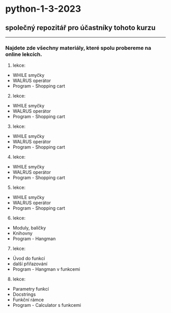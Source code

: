 # python-1-3-2023
## společný repozitář pro účastníky tohoto kurzu

---

### Najdete zde všechny materiály, které spolu probereme na online lekcích.

1. lekce:
* WHILE smyčky
* WALRUS operátor
* Program - Shopping cart

2. lekce:
* WHILE smyčky
* WALRUS operátor
* Program - Shopping cart

3. lekce:
* WHILE smyčky
* WALRUS operátor
* Program - Shopping cart

4. lekce:
* WHILE smyčky
* WALRUS operátor
* Program - Shopping cart

5. lekce:
* WHILE smyčky
* WALRUS operátor
* Program - Shopping cart

6. lekce:
* Moduly, balíčky
* Knihovny
* Program - Hangman

7. lekce:
* Úvod do funkcí
* další přiřazování
* Program - Hangman v funkcemi

8. lekce:
* Parametry funkcí
* Docstrings
* Funkční rámce
* Program - Calculator s funkcemi
